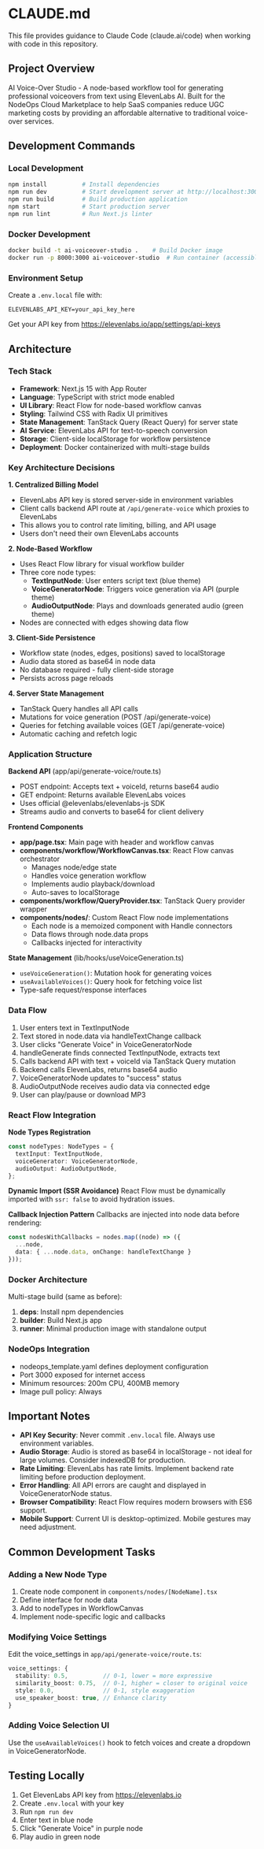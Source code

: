# CLAUDE.md

This file provides guidance to Claude Code (claude.ai/code) when working with code in this repository.

## Project Overview

AI Voice-Over Studio - A node-based workflow tool for generating professional voiceovers from text using ElevenLabs AI. Built for the NodeOps Cloud Marketplace to help SaaS companies reduce UGC marketing costs by providing an affordable alternative to traditional voice-over services.

## Development Commands

### Local Development
```bash
npm install          # Install dependencies
npm run dev          # Start development server at http://localhost:3000
npm run build        # Build production application
npm start            # Start production server
npm run lint         # Run Next.js linter
```

### Docker Development
```bash
docker build -t ai-voiceover-studio .    # Build Docker image
docker run -p 8000:3000 ai-voiceover-studio  # Run container (accessible at http://localhost:8000)
```

### Environment Setup
Create a `.env.local` file with:
```
ELEVENLABS_API_KEY=your_api_key_here
```
Get your API key from https://elevenlabs.io/app/settings/api-keys

## Architecture

### Tech Stack
- **Framework**: Next.js 15 with App Router
- **Language**: TypeScript with strict mode enabled
- **UI Library**: React Flow for node-based workflow canvas
- **Styling**: Tailwind CSS with Radix UI primitives
- **State Management**: TanStack Query (React Query) for server state
- **AI Service**: ElevenLabs API for text-to-speech conversion
- **Storage**: Client-side localStorage for workflow persistence
- **Deployment**: Docker containerized with multi-stage builds

### Key Architecture Decisions

**1. Centralized Billing Model**
- ElevenLabs API key is stored server-side in environment variables
- Client calls backend API route at `/api/generate-voice` which proxies to ElevenLabs
- This allows you to control rate limiting, billing, and API usage
- Users don't need their own ElevenLabs accounts

**2. Node-Based Workflow**
- Uses React Flow library for visual workflow builder
- Three core node types:
  - **TextInputNode**: User enters script text (blue theme)
  - **VoiceGeneratorNode**: Triggers voice generation via API (purple theme)
  - **AudioOutputNode**: Plays and downloads generated audio (green theme)
- Nodes are connected with edges showing data flow

**3. Client-Side Persistence**
- Workflow state (nodes, edges, positions) saved to localStorage
- Audio data stored as base64 in node data
- No database required - fully client-side storage
- Persists across page reloads

**4. Server State Management**
- TanStack Query handles all API calls
- Mutations for voice generation (POST /api/generate-voice)
- Queries for fetching available voices (GET /api/generate-voice)
- Automatic caching and refetch logic

### Application Structure

**Backend API** (app/api/generate-voice/route.ts)
- POST endpoint: Accepts text + voiceId, returns base64 audio
- GET endpoint: Returns available ElevenLabs voices
- Uses official @elevenlabs/elevenlabs-js SDK
- Streams audio and converts to base64 for client delivery

**Frontend Components**
- **app/page.tsx**: Main page with header and workflow canvas
- **components/workflow/WorkflowCanvas.tsx**: React Flow canvas orchestrator
  - Manages node/edge state
  - Handles voice generation workflow
  - Implements audio playback/download
  - Auto-saves to localStorage
- **components/workflow/QueryProvider.tsx**: TanStack Query provider wrapper
- **components/nodes/**: Custom React Flow node implementations
  - Each node is a memoized component with Handle connectors
  - Data flows through node.data props
  - Callbacks injected for interactivity

**State Management** (lib/hooks/useVoiceGeneration.ts)
- `useVoiceGeneration()`: Mutation hook for generating voices
- `useAvailableVoices()`: Query hook for fetching voice list
- Type-safe request/response interfaces

### Data Flow

1. User enters text in TextInputNode
2. Text stored in node.data via handleTextChange callback
3. User clicks "Generate Voice" in VoiceGeneratorNode
4. handleGenerate finds connected TextInputNode, extracts text
5. Calls backend API with text + voiceId via TanStack Query mutation
6. Backend calls ElevenLabs, returns base64 audio
7. VoiceGeneratorNode updates to "success" status
8. AudioOutputNode receives audio data via connected edge
9. User can play/pause or download MP3

### React Flow Integration

**Node Types Registration**
```typescript
const nodeTypes: NodeTypes = {
  textInput: TextInputNode,
  voiceGenerator: VoiceGeneratorNode,
  audioOutput: AudioOutputNode,
};
```

**Dynamic Import (SSR Avoidance)**
React Flow must be dynamically imported with `ssr: false` to avoid hydration issues.

**Callback Injection Pattern**
Callbacks are injected into node data before rendering:
```typescript
const nodesWithCallbacks = nodes.map((node) => ({
  ...node,
  data: { ...node.data, onChange: handleTextChange }
}));
```

### Docker Architecture
Multi-stage build (same as before):
1. **deps**: Install npm dependencies
2. **builder**: Build Next.js app
3. **runner**: Minimal production image with standalone output

### NodeOps Integration
- nodeops_template.yaml defines deployment configuration
- Port 3000 exposed for internet access
- Minimum resources: 200m CPU, 400MB memory
- Image pull policy: Always

## Important Notes

- **API Key Security**: Never commit `.env.local` file. Always use environment variables.
- **Audio Storage**: Audio is stored as base64 in localStorage - not ideal for large volumes. Consider indexedDB for production.
- **Rate Limiting**: ElevenLabs has rate limits. Implement backend rate limiting before production deployment.
- **Error Handling**: All API errors are caught and displayed in VoiceGeneratorNode status.
- **Browser Compatibility**: React Flow requires modern browsers with ES6 support.
- **Mobile Support**: Current UI is desktop-optimized. Mobile gestures may need adjustment.

## Common Development Tasks

### Adding a New Node Type
1. Create node component in `components/nodes/[NodeName].tsx`
2. Define interface for node data
3. Add to nodeTypes in WorkflowCanvas
4. Implement node-specific logic and callbacks

### Modifying Voice Settings
Edit the voice_settings in `app/api/generate-voice/route.ts`:
```typescript
voice_settings: {
  stability: 0.5,          // 0-1, lower = more expressive
  similarity_boost: 0.75,  // 0-1, higher = closer to original voice
  style: 0.0,              // 0-1, style exaggeration
  use_speaker_boost: true, // Enhance clarity
}
```

### Adding Voice Selection UI
Use the `useAvailableVoices()` hook to fetch voices and create a dropdown in VoiceGeneratorNode.

## Testing Locally
1. Get ElevenLabs API key from https://elevenlabs.io
2. Create `.env.local` with your key
3. Run `npm run dev`
4. Enter text in blue node
5. Click "Generate Voice" in purple node
6. Play audio in green node
